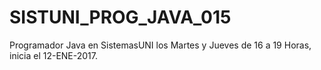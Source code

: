 # SISTUNI_PROG_JAVA_015
Programador Java en SistemasUNI los Martes y Jueves de 16 a 19 Horas, inicia el 12-ENE-2017.
